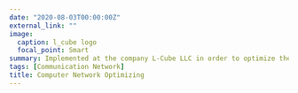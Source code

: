 ```yaml
---
date: "2020-08-03T00:00:00Z"
external_link: ""
image:
  caption: l_cube logo
  focal_point: Smart
summary: Implemented at the company L-Cube LLC in order to optimize the performance of the departmental network.
tags: [Communication Network]
title: Computer Network Optimizing
---
```

